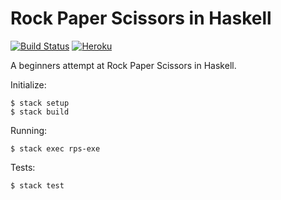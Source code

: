# Rock Paper Scissors in Haskell

[![Build Status](https://travis-ci.org/johanhaleby/rps-haskell.svg?branch=master)](https://travis-ci.org/johanhaleby/rps-haskell)
[![Heroku](https://heroku-badge.herokuapp.com/?app=rps-haskell)](http://rps-haskell.herokuapp.com/)

A beginners attempt at Rock Paper Scissors in Haskell.

Initialize:

    $ stack setup
    $ stack build
    
Running: 
    
    $ stack exec rps-exe

Tests:

    $ stack test
